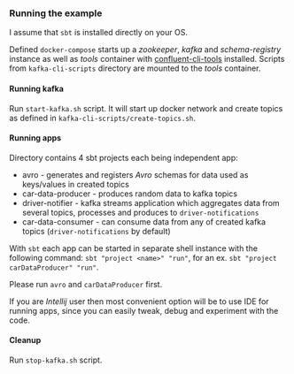 ### Running the example

I assume that `sbt` is installed directly on your OS.

Defined `docker-compose` starts up a _zookeeper_, _kafka_ and _schema-registry_ instance as well as
_tools_ container with [confluent-cli-tools](https://docs.confluent.io/platform/current/installation/cli-reference.html) installed.
Scripts from `kafka-cli-scripts` directory are mounted to the _tools_ container.

#### Running kafka

Run `start-kafka.sh` script. It will start up docker network and create topics as defined in `kafka-cli-scripts/create-topics.sh`.

#### Running apps 

Directory contains 4 sbt projects each being independent app:
* avro - generates and registers _Avro_ schemas for data used as keys/values in created topics
* car-data-producer - produces random data to kafka topics
* driver-notifier - kafka streams application which aggregates data from several topics, processes and produces to `driver-notifications`
* car-data-consumer - can consume data from any of created kafka topics (`driver-notifications` by default)

With `sbt` each app can be started in separate shell instance with the following command:
`sbt "project <name>" "run"`, for an ex. `sbt "project carDataProducer" "run"`.

Please run `avro` and `carDataProducer` first.

If you are _Intellij_ user then most convenient option will be to use IDE for running apps, since you can easily tweak, debug and experiment with the code.

#### Cleanup

Run `stop-kafka.sh` script.